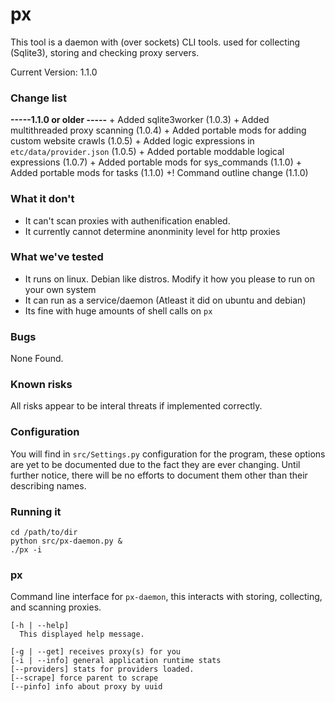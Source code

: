 # px
This tool is a daemon with (over sockets) CLI tools. used for collecting (Sqlite3), storing and checking proxy servers.

Current Version: 1.1.0

### Change list
  **-----1.1.0 or older -----**
    + Added sqlite3worker (1.0.3)
    + Added multithreaded proxy scanning (1.0.4)
    + Added portable mods for adding custom website crawls (1.0.5)
    + Added logic expressions in `etc/data/provider.json` (1.0.5)
    + Added portable moddable logical expressions (1.0.7)
    + Added portable mods for sys_commands (1.1.0)
    + Added portable mods for tasks (1.1.0)
    +! Command outline change (1.1.0)
  
### What it don't
  - It can't scan proxies with authenification enabled.
  - It currently cannot determine anonminity level for http proxies
  
### What we've tested
  + It runs on linux. Debian like distros. Modify it how you please to run on your own system
  + It can run as a service/daemon (Atleast it did on ubuntu and debian)
  + Its fine with huge amounts of shell calls on `px`

### Bugs
  None Found.
  
### Known risks
  All risks appear to be interal threats if implemented correctly.

### Configuration
You will find in `src/Settings.py` configuration for the program, these options are yet to be documented due to the fact they are ever changing. Until further notice, there will be no efforts to document them other than their describing names.


### Running it
    cd /path/to/dir
    python src/px-daemon.py &
    ./px -i


### px   

Command line interface for `px-daemon`, this interacts with storing, collecting, and scanning proxies.

    [-h | --help] 
      This displayed help message.
      
    [-g | --get] receives proxy(s) for you
    [-i | --info] general application runtime stats
    [--providers] stats for providers loaded.
    [--scrape] force parent to scrape
    [--pinfo] info about proxy by uuid


